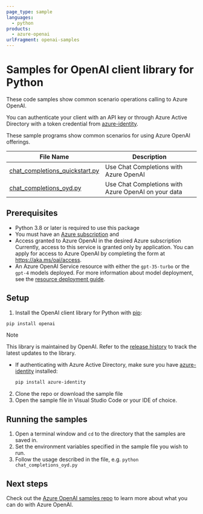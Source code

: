 ```yaml
---
page_type: sample
languages:
  - python
products:
  - azure-openai
urlFragment: openai-samples
---
```


# Samples for OpenAI client library for Python

These code samples show common scenario operations calling to Azure OpenAI.

You can authenticate your client with an API key or through Azure Active Directory with a token credential from [azure-identity][azure_identity].

These sample programs show common scenarios for using Azure OpenAI offerings.

|**File Name**|**Description**|
|----------------|-------------|
|[chat_completions_quickstart.py][chat_completions_quickstart]|Use Chat Completions with Azure OpenAI|
|[chat_completions_oyd.py][chat_completions_oyd]|Use Chat Completions with Azure OpenAI on your data|

## Prerequisites

* Python 3.8 or later is required to use this package
* You must have an [Azure subscription][azure_subscription] and
* Access granted to Azure OpenAI in the desired Azure subscription
  Currently, access to this service is granted only by application. You can apply for access to Azure OpenAI by completing the form at <https://aka.ms/oai/access>.
* An Azure OpenAI Service resource with either the `gpt-35-turbo` or the `gpt-4` models deployed. For more information about model deployment, see the [resource deployment guide][aoai-resource_deployment].

## Setup

1. Install the OpenAI client library for Python with [pip][pip]:

```bash
pip install openai
```

> [!NOTE]
> This library is maintained by OpenAI. Refer to the [release history][versioning_history] to track the latest updates to the library.

* If authenticating with Azure Active Directory, make sure you have [azure-identity][azure_identity_pip] installed:

  ```bash
  pip install azure-identity
  ```

2. Clone the repo or download the sample file
3. Open the sample file in Visual Studio Code or your IDE of choice.

## Running the samples

1. Open a terminal window and `cd` to the directory that the samples are saved in.
2. Set the environment variables specified in the sample file you wish to run.
3. Follow the usage described in the file, e.g. `python chat_completions_oyd.py`

## Next steps

Check out the [Azure OpenAI samples repo][aoai_samples] to learn more about
what you can do with Azure OpenAI.

[versioning_history]: https://github.com/openai/openai-python/releases
[azure_identity]: https://github.com/Azure/azure-sdk-for-python/tree/main/sdk/identity/azure-identity
[chat_completions_quickstart]: https://github.com/Azure/azure-sdk-for-python/tree/main/sdk/openai/azure-openai/samples/chat_completions_quickstart.py
[chat_completions_oyd]: https://github.com/Azure/azure-sdk-for-python/tree/main/sdk/openai/azure-openai/samples/chat_completions_oyd.py
[pip]: https://pypi.org/project/pip/
[azure_subscription]: https://azure.microsoft.com/free/
[azure_identity_pip]: https://pypi.org/project/azure-identity/
[aoai_samples]: https://github.com/Azure-Samples/openai
[aoai-resource_deployment]: https://learn.microsoft.com/en-us/azure/ai-services/openai/how-to/create-resource
